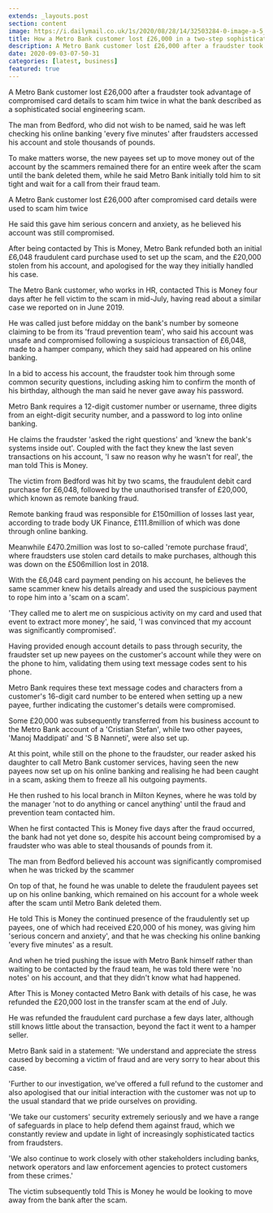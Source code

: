 ```yaml
---
extends: _layouts.post
section: content
image: https://i.dailymail.co.uk/1s/2020/08/28/14/32503284-0-image-a-5_1598622329624.jpg 
title: How a Metro Bank customer lost £26,000 in a two-step sophisticated scam 
description: A Metro Bank customer lost £26,000 after a fraudster took advantage of compromised card details to scam him twice in what the bank described as a sophisticated social engineering scam. 
date: 2020-09-03-07-50-31 
categories: [latest, business] 
featured: true 
--- 
```

A Metro Bank customer lost £26,000 after a fraudster took advantage of compromised card details to scam him twice in what the bank described as a sophisticated social engineering scam.

The man from Bedford, who did not wish to be named, said he was left checking his online banking 'every five minutes' after fraudsters accessed his account and stole thousands of pounds.

To make matters worse, the new payees set up to move money out of the account by the scammers remained there for an entire week after the scam until the bank deleted them, while he said Metro Bank initially told him to sit tight and wait for a call from their fraud team.

A Metro Bank customer lost £26,000 after compromised card details were used to scam him twice

He said this gave him serious concern and anxiety, as he believed his account was still compromised.

After being contacted by This is Money, Metro Bank refunded both an initial £6,048 fraudulent card purchase used to set up the scam, and the £20,000 stolen from his account, and apologised for the way they initially handled his case.

The Metro Bank customer, who works in HR, contacted This is Money four days after he fell victim to the scam in mid-July, having read about a similar case we reported on in June 2019.

He was called just before midday on the bank's number by someone claiming to be from its 'fraud prevention team', who said his account was unsafe and compromised following a suspicious transaction of £6,048, made to a hamper company, which they said had appeared on his online banking.

In a bid to access his account, the fraudster took him through some common security questions, including asking him to confirm the month of his birthday, although the man said he never gave away his password.

Metro Bank requires a 12-digit customer number or username, three digits from an eight-digit security number, and a password to log into online banking.

He claims the fraudster 'asked the right questions' and 'knew the bank's systems inside out'. Coupled with the fact they knew the last seven transactions on his account, 'I saw no reason why he wasn't for real', the man told This is Money.

The victim from Bedford was hit by two scams, the fraudulent debit card purchase for £6,048, followed by the unauthorised transfer of £20,000, which known as remote banking fraud.

Remote banking fraud was responsible for £150million of losses last year, according to trade body UK Finance, £111.8million of which was done through online banking.

Meanwhile £470.2million was lost to so-called 'remote purchase fraud', where fraudsters use stolen card details to make purchases, although this was down on the £506million lost in 2018.

With the £6,048 card payment pending on his account, he believes the same scammer knew his details already and used the suspicious payment to rope him into a 'scam on a scam'.

'They called me to alert me on suspicious activity on my card and used that event to extract more money', he said, 'I was convinced that my account was significantly compromised'.

Having provided enough account details to pass through security, the fraudster set up new payees on the customer's account while they were on the phone to him, validating them using text message codes sent to his phone.

Metro Bank requires these text message codes and characters from a customer's 16-digit card number to be entered when setting up a new payee, further indicating the customer's details were compromised.

Some £20,000 was subsequently transferred from his business account to the Metro Bank account of a 'Cristian Stefan', while two other payees, 'Manoj Maddipati' and 'S B Nanneti', were also set up. 

At this point, while still on the phone to the fraudster, our reader asked his daughter to call Metro Bank customer services, having seen the new payees now set up on his online banking and realising he had been caught in a scam, asking them to freeze all his outgoing payments.

He then rushed to his local branch in Milton Keynes, where he was told by the manager 'not to do anything or cancel anything' until the fraud and prevention team contacted him.

When he first contacted This is Money five days after the fraud occurred, the bank had not yet done so, despite his account being compromised by a fraudster who was able to steal thousands of pounds from it.

The man from Bedford believed his account was significantly compromised when he was tricked by the scammer

On top of that, he found he was unable to delete the fraudulent payees set up on his online banking, which remained on his account for a whole week after the scam until Metro Bank deleted them.

He told This is Money the continued presence of the fraudulently set up payees, one of which had received £20,000 of his money, was giving him 'serious concern and anxiety', and that he was checking his online banking 'every five minutes' as a result.

And when he tried pushing the issue with Metro Bank himself rather than waiting to be contacted by the fraud team, he was told there were 'no notes' on his account, and that they didn't know what had happened.

After This is Money contacted Metro Bank with details of his case, he was refunded the £20,000 lost in the transfer scam at the end of July. 

He was refunded the fraudulent card purchase a few days later, although still knows little about the transaction, beyond the fact it went to a hamper seller.

Metro Bank said in a statement: 'We understand and appreciate the stress caused by becoming a victim of fraud and are very sorry to hear about this case. 

'Further to our investigation, we've offered a full refund to the customer and also apologised that our initial interaction with the customer was not up to the usual standard that we pride ourselves on providing.

'We take our customers' security extremely seriously and we have a range of safeguards in place to help defend them against fraud, which we constantly review and update in light of increasingly sophisticated tactics from fraudsters. 

'We also continue to work closely with other stakeholders including banks, network operators and law enforcement agencies to protect customers from these crimes.'

The victim subsequently told This is Money he would be looking to move away from the bank after the scam.

